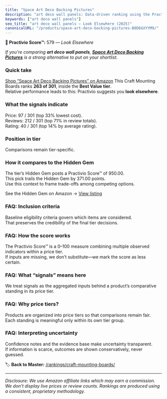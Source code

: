 ```yaml
---
title: "Space Art Deco Backing Pictures"
description: "art deco wall panels: Data-driven ranking using the Practivio Score™. Positioned by quality, value, demand, findability, momentum."
keywords: ["art deco wall panels"]
seo_title: "art deco wall panels — Look Elsewhere (2025)"
canonicalURL: "/products/space-art-deco-backing-pictures-B0D6GXYYM9/"
---
```


**🚫 Practivio Score™:** 579 — _Look Elsewhere_


*If you're comparing **art deco wall panels**, **[Space Art Deco Backing Pictures](https://www.amazon.com/dp/B0D6GXYYM9?tag=practivio-20)** is a strong alternative to put on your shortlist.*
### Quick take
[Shop “Space Art Deco Backing Pictures” on Amazon](https://www.amazon.com/dp/B0D6GXYYM9?tag=practivio-20)
This Craft Mounting Boards ranks **263 of 301**, inside the **Best Value tier**.  
Relative performance leads to this: Practivio suggests you **look elsewhere**.

### What the signals indicate
Price: 97 / 301 (top 33% lowest cost).  
Reviews: 212 / 301 (top 71% in review totals).  
Rating: 40 / 301 (top 14% by average rating).  

### Position in tier
Comparisons remain tier-specific.

### How it compares to the Hidden Gem
The tier’s Hidden Gem posts a Practivio Score™ of 950.00.  
This pick trails the Hidden Gem by 371.00 points.  
Use this context to frame trade-offs among competing options.  

See the Hidden Gem on Amazon → [View listing](https://www.amazon.com/dp/B00PRYQ9YU?tag=practivio-20)

### FAQ: Inclusion criteria
Baseline eligibility criteria govern which items are considered.  
That preserves the credibility of the final tier decisions.

### FAQ: How the score works
The Practivio Score™ is a 0–100 measure combining multiple observed indicators within a price tier.  
If inputs are missing, we don’t substitute—we mark the score as less certain.

### FAQ: What “signals” means here
We treat signals as the aggregated inputs behind a product’s comparative standing in its price tier.

### FAQ: Why price tiers?
Products are organized into price tiers so that comparisons remain fair.  
Each standing is meaningful only within its own tier group.

### FAQ: Interpreting uncertainty
Confidence notes and the evidence base make uncertainty transparent.  
If information is scarce, outcomes are shown conservatively, never guessed.


🏷️ **Back to Master:** [/rankings/craft-mounting-boards/](/rankings/craft-mounting-boards/)

---
_Disclosure: We use Amazon affiliate links which may earn a commission. We don’t display live prices or review counts. Rankings are produced using a consistent, proprietary methodology._
